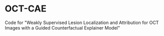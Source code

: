 # OCT-CAE
Code for "Weakly Supervised Lesion Localization and Attribution for OCT Images with a Guided Counterfactual Explainer Model"
